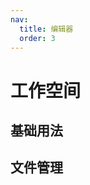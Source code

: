 ```yaml
---
nav:
  title: 编辑器
  order: 3
---
```


# 工作空间

## 基础用法

<code src="../demos/workspace-demo.tsx" background="var(--main-bg-color)" title="工作空间基础" iframe=600></code>

## 文件管理

<code src="../demos/workspace-file-demo.tsx" background="var(--main-bg-color)" title="工作空间文件管理" iframe=600></code> 
